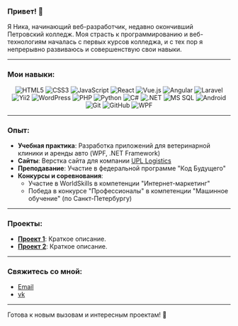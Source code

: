 ### Привет! 👋

Я Ника, начинающий веб-разработчик, недавно окончивший Петровский колледж. Моя страсть к программированию и веб-технологиям началась с первых курсов колледжа, и с тех пор я непрерывно развиваюсь и совершенствую свои навыки.

---

### Мои навыки:

<div align="center">
  <img src="https://img.shields.io/badge/HTML5-%23E34F26.svg?style=for-the-badge&logo=html5&logoColor=white" alt="HTML5">
  <img src="https://img.shields.io/badge/CSS3-%231572B6.svg?style=for-the-badge&logo=css3&logoColor=white" alt="CSS3">
  <img src="https://img.shields.io/badge/JavaScript-%23F7DF1E.svg?style=for-the-badge&logo=javascript&logoColor=black" alt="JavaScript">
  <img src="https://img.shields.io/badge/React-%2361DAFB.svg?style=for-the-badge&logo=react&logoColor=black" alt="React">
  <img src="https://img.shields.io/badge/Vue.js-%234FC08D.svg?style=for-the-badge&logo=vue.js&logoColor=white" alt="Vue.js">
  <img src="https://img.shields.io/badge/Angular-%23DD0031.svg?style=for-the-badge&logo=angular&logoColor=white" alt="Angular">
  <img src="https://img.shields.io/badge/Laravel-%23FF2D20.svg?style=for-the-badge&logo=laravel&logoColor=white" alt="Laravel">
  <img src="https://img.shields.io/badge/Yii2-%230F52BA.svg?style=for-the-badge&logo=yii&logoColor=white" alt="Yii2">
  <img src="https://img.shields.io/badge/WordPress-%2321759B.svg?style=for-the-badge&logo=wordpress&logoColor=white" alt="WordPress">
  <img src="https://img.shields.io/badge/PHP-%23777BB4.svg?style=for-the-badge&logo=php&logoColor=white" alt="PHP">
  <img src="https://img.shields.io/badge/Python-%233776AB.svg?style=for-the-badge&logo=python&logoColor=white" alt="Python">
  <img src="https://img.shields.io/badge/C%23-%23239120.svg?style=for-the-badge&logo=c-sharp&logoColor=white" alt="C#">
  <img src="https://img.shields.io/badge/.NET-%235C2D91.svg?style=for-the-badge&logo=dotnet&logoColor=white" alt=".NET">
  <img src="https://img.shields.io/badge/MS%20SQL-%23CC2927.svg?style=for-the-badge&logo=microsoft-sql-server&logoColor=white" alt="MS SQL">
  <img src="https://img.shields.io/badge/Android-%233DDC84.svg?style=for-the-badge&logo=android&logoColor=white" alt="Android">
  <img src="https://img.shields.io/badge/Git-%23F05032.svg?style=for-the-badge&logo=git&logoColor=white" alt="Git">
  <img src="https://img.shields.io/badge/GitHub-%23181717.svg?style=for-the-badge&logo=github&logoColor=white" alt="GitHub">
  <img src="https://img.shields.io/badge/WPF-%230BA9E0.svg?style=for-the-badge&logoColor=white" alt="WPF">
</div>

---

### Опыт:

- **Учебная практика**: Разработка приложений для ветеринарной клиники и аренды авто (WPF, .NET Framework)
- **Сайты**: Верстка сайта для компании [UPL Logistics](https://upl-logisticks.ru/)
- **Преподавание**: Участие в федеральной программе "Код Будущего"
- **Конкурсы и соревнования**:
  - Участие в WorldSkills в компетенции "Интернет-маркетинг"
  - Победа в конкурсе "Профессионалы" в компетенции "Машинное обучение" (по Санкт-Петербургу)

---

### Проекты:

- **[Проект 1](ссылка)**: Краткое описание.
- **[Проект 2](ссылка)**: Краткое описание.

---

### Свяжитесь со мной:

- [Email](mailto:elainewoods@yandex.ru)
- [vk](https://vk.com/nikateras)

---

Готова к новым вызовам и интересным проектам! 🚀
